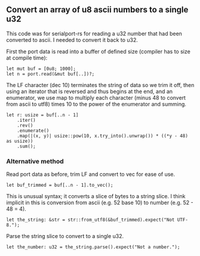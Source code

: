 ## Convert an array of u8 ascii numbers to a single u32

This code was for serialport-rs for reading a u32 number that had been converted to ascii. I needed to convert it back to u32.

First the port data is read into a buffer of defined size (compiler has to size at compile time):
```
let mut buf = [0u8; 1000];
let n = port.read(&mut buf[..])?;
```
The LF character (dec 10) terminates the string of data so we trim it off, then using an iterator that is reversed and thus begins at the end, and an enumerator, we use map to multiply each character (minus 48 to convert from ascii to utf8) times 10 to the power of the enumerator and summing.
```
let r: usize = buf[..n - 1]
    .iter()
    .rev()
    .enumerate()
    .map(|(x, y)| usize::pow(10, x.try_into().unwrap()) * ((*y - 48) as usize))
    .sum();
```
### Alternative method

Read port data as before, trim LF and convert to vec for ease of use.
```
let buf_trimmed = buf[..n - 1].to_vec();
```
This is unusual syntax; it converts a slice of bytes to a string slice. I think implicit in this is conversion from ascii (e.g. 52 base 10) to number (e.g. 52 - 48 = 4).
```
let the_string: &str = str::from_utf8(&buf_trimmed).expect("Not UTF-8.");
```
Parse the string slice to convert to a single u32.  
```
let the_number: u32 = the_string.parse().expect("Not a number.");
```

